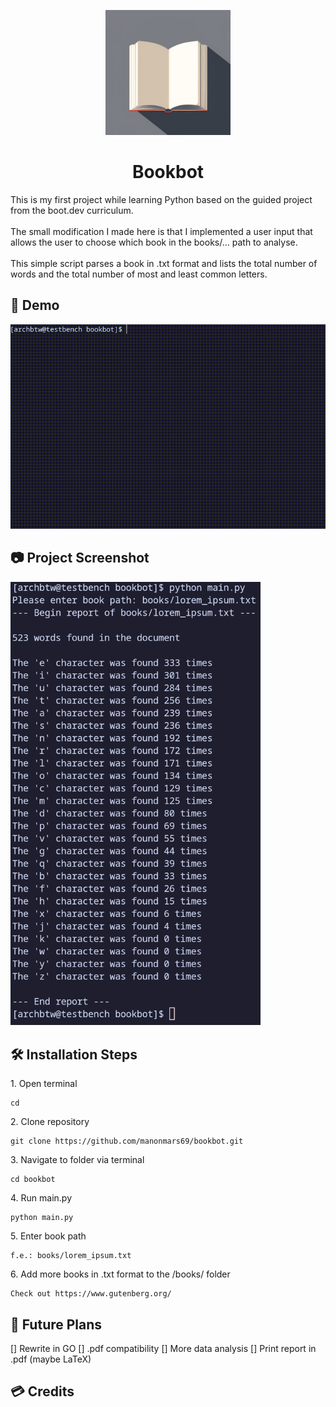 <p align="center" id="bookimg"><img src="https://github.com/manonmars69/bookbot/blob/main/media/book.jpg" alt="bookbot" width="200px"></p>
<h1 align="center" id="title">Bookbot</h1>

<p id="description">This is my first project while learning Python based on the guided project from the boot.dev curriculum. <br/> <br/> The small modification I made here is that I implemented a user input that allows the user to choose which book in the books/... path to analyse. <br/> <br/> This simple script parses a book in .txt format and lists the total number of words and the total number of most and least common letters.</p>

<h2>🚀 Demo</h2>

![til](https://github.com/manonmars69/bookbot/blob/main/media/demo.gif)

<h2>📷 Project Screenshot</h2>

<img src="https://github.com/manonmars69/bookbot/blob/main/media/demo.png?raw=true" alt="project-screenshot" width="400px" >

<h2>🛠️ Installation Steps</h2>

<p>1. Open terminal</p>

```
cd
```

<p>2. Clone repository</p>

```
git clone https://github.com/manonmars69/bookbot.git
```

<p>3. Navigate to folder via terminal</p>

```
cd bookbot
```

<p>4. Run main.py</p>

```
python main.py 
```

<p>5. Enter book path</p>

```
f.e.: books/lorem_ipsum.txt
```

<p>6. Add more books in .txt format to the /books/ folder</p>

```
Check out https://www.gutenberg.org/
```

<h2>🔮 Future Plans</h2>

[] Rewrite in GO
[] .pdf compatibility
[] More data analysis 
[] Print report in .pdf (maybe LaTeX)

<h2> 💳 Credits</h2>
